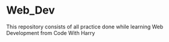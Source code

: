 # Web_Dev
This repository consists of all practice done while learning Web Development from Code With Harry